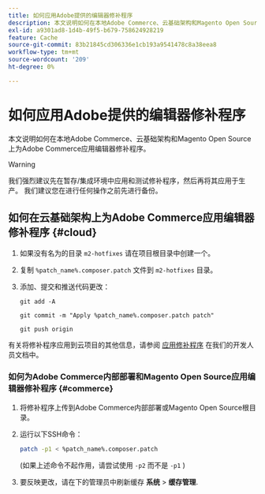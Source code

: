 ```yaml
---
title: 如何应用Adobe提供的编辑器修补程序
description: 本文说明如何在本地Adobe Commerce、云基础架构和Magento Open Source上为Adobe Commerce应用编辑器修补程序。
exl-id: a9301ad8-1d4b-49f5-b679-758624928219
feature: Cache
source-git-commit: 83b21845cd306336e1cb193a9541478c8a38eea8
workflow-type: tm+mt
source-wordcount: '209'
ht-degree: 0%

---
```


# 如何应用Adobe提供的编辑器修补程序

本文说明如何在本地Adobe Commerce、云基础架构和Magento Open Source上为Adobe Commerce应用编辑器修补程序。

>[!WARNING]
>
>我们强烈建议先在暂存/集成环境中应用和测试修补程序，然后再将其应用于生产。 我们建议您在进行任何操作之前先进行备份。

## 如何在云基础架构上为Adobe Commerce应用编辑器修补程序 {#cloud}

1. 如果没有名为的目录 `m2-hotfixes` 请在项目根目录中创建一个。
1. 复制 `%patch_name%.composer.patch` 文件到 `m2-hotfixes` 目录。
1. 添加、提交和推送代码更改：

   ```git
   git add -A
   ```

   ```git
   git commit -m "Apply %patch_name%.composer.patch patch"
   ```

   ```git
   git push origin
   ```

有关将修补程序应用到云项目的其他信息，请参阅 [应用修补程序](https://devdocs.magento.com/cloud/project/project-patch.html) 在我们的开发人员文档中。

### 如何为Adobe Commerce内部部署和Magento Open Source应用编辑器修补程序 {#commerce}

1. 将修补程序上传到Adobe Commerce内部部署或Magento Open Source根目录。
1. 运行以下SSH命令：

   ```bash
   patch -p1 < %patch_name%.composer.patch
   ```

   (如果上述命令不起作用，请尝试使用 `-p2` 而不是 `-p1` )

1. 要反映更改，请在下的管理员中刷新缓存 **系统** > **缓存管理**.
